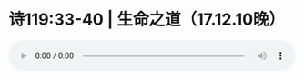 # 诗119:33-40 | 生命之道（17.12.10晚）

<audio style="width: 100%;" preload="false" controls controlslist="nodownload"><source src="http://file.simai.life/audio/mp3/old/17794.mp3" type="audio/mpeg">Your browser does not support the audio element.</audio>


